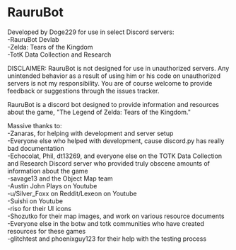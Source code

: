 # RauruBot

Developed by Doge229 for use in select Discord servers:<br>
-RauruBot Devlab<br>
-Zelda: Tears of the Kingdom<br>
-TotK Data Collection and Research

DISCLAIMER: RauruBot is not designed for use in unauthorized servers. Any unintended behavior as a result of using him or his code on unauthorized servers is not my responsibility. 
You are of course welcome to provide feedback or suggestions through the issues tracker.


RauruBot is a discord bot designed to provide information and resources about the game, "The Legend of Zelda: Tears of the Kingdom."


Massive thanks to:<br>
-Zanaras, for helping with development and server setup<br>
-Everyone else who helped with development, cause discord.py has really bad documentation<br>
-Echocolat, Phil, dt13269, and everyone else on the TOTK Data Collection and Research Discord server who provided truly obscene amounts of information about the game<br>
-savage13 and the Object Map team<br>
-Austin John Plays on Youtube<br>
-u/Silver_Foxx on Reddit/Lexeon on Youtube<br>
-Suishi on Youtube<br>
-riso for their UI icons<br>
-Shozutko for their map images, and work on various resource documents<br>
-Everyone else in the botw and totk communities who have created resources for these games<br>
-glitchtest and phoenixguy123 for their help with the testing process<br>
